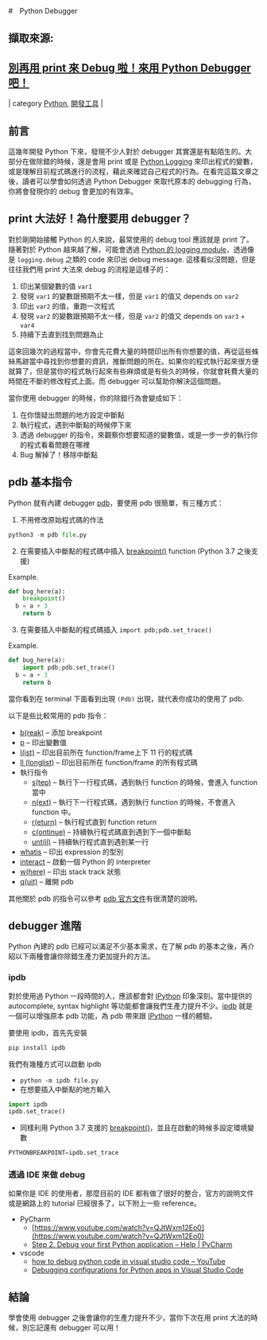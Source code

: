 #　Python Debugger

## 擷取來源:

##  [別再用 print 來 Debug 啦！來用 Python Debugger 吧！](https://www.icoding.co/2020/07/print-debug-python-debugger)

| category [Python](https://www.icoding.co/category/%e9%96%8b%e7%99%bc%e5%b7%a5%e5%85%b7/python), [開發工具](https://www.icoding.co/category/%e9%96%8b%e7%99%bc%e5%b7%a5%e5%85%b7) |


## 前言

這幾年開發 Python 下來，發現不少人對於 debugger 其實還是有點陌生的。大部分在做除錯的時候，還是會用 print 或是 [Python Logging](https://www.icoding.co/2012/08/logging-html) 來印出程式的變數，或是理解目前程式碼進行的流程，藉此來確認自己程式的行為。在看完這篇文章之後，讀者可以學會如何透過 Python Debugger 來取代原本的 debugging 行為，你將會發現你的 debug 會更加的有效率。

## print 大法好！為什麼要用 debugger？

對於剛開始接觸 Python 的人來說，最常使用的 debug tool 應該就是 print 了。隨著對於 Python 越來越了解，可能會透過 [Python 的 logging module](https://www.icoding.co/2012/08/logging-html)，透過像是 `logging.debug` 之類的 code 來印出 debug message. 這樣看似沒問題，但是往往我們用 print 大法來 debug 的流程是這樣子的：

1.  印出某個變數的值 `var1`
2.  發現 `var1` 的變數跟預期不太一樣，但是 `var1` 的值又 depends on `var2`
3.  印出 `var2` 的值，重跑一次程式
4.  發現 `var2` 的變數跟預期不太一樣，但是 `var2` 的值又 depends on `var3` \+ `var4`
5.  持續下去直到找到問題為止

這來回幾次的過程當中，你會先花費大量的時間印出所有你想要的值，再從這些蛛絲馬跡當中尋找到你想要的資訊，推斷問題的所在。如果你的程式執行起來很方便就算了，但是當你的程式執行起來有些麻煩或是有些久的時候，你就會耗費大量的時間在不斷的修改程式上面。而 debugger 可以幫助你解決這個問題。

當你使用 debugger 的時候，你的除錯行為會變成如下：

1.  在你懷疑出問題的地方設定中斷點
2.  執行程式，遇到中斷點的時候停下來
3.  透過 debugger 的指令，來觀察你想要知道的變數值，或是一步一步的執行你的程式看看問題在哪裡
4.  Bug 解掉了！移除中斷點

## pdb 基本指令

Python 就有內建 debugger [pdb](https://docs.python.org/3/library/pdb.html)，要使用 pdb 很簡單，有三種方式：

1.  不用修改原始程式碼的作法

```python
python3 -m pdb file.py
```

2.  在需要插入中斷點的程式碼中插入 [breakpoint()](https://docs.python.org/3/library/functions.html#breakpoint) function (Python 3.7 之後支援)

Example.

```python
def bug_here(a):
	breakpoint()
  b = a + 3
	return b
```

3.  在需要插入中斷點的程式碼插入 `import pdb;pdb.set_trace()`

Example.

```python
def bug_here(a):
	import pdb;pdb.set_trace()
  b = a + 3
	return b
```

當你看到在 terminal 下面看到出現 `(Pdb)` 出現，就代表你成功的使用了 pdb.

以下是些比較常用的 pdb 指令：

- [b(reak)](https://docs.python.org/3/library/pdb.html#pdbcommand-break) – 添加 breakpoint
- [p](https://docs.python.org/3/library/pdb.html#pdbcommand-p) – 印出變數值
- [l(ist)](https://docs.python.org/3/library/pdb.html#pdbcommand-list) – 印出目前所在 function/frame上下 11 行的程式碼
- [ll (longlist)](https://docs.python.org/3/library/pdb.html#pdbcommand-ll) – 印出目前所在 function/frame 的所有程式碼
- 執行指令
    - [s(tep)](https://docs.python.org/3/library/pdb.html#pdbcommand-step) – 執行下一行程式碼，遇到執行 function 的時候，會進入 function 當中
    - [n(ext)](https://docs.python.org/3/library/pdb.html#pdbcommand-next) – 執行下一行程式碼，遇到執行 function 的時候，不會進入 function 中。
    - [r(eturn)](https://docs.python.org/3/library/pdb.html#pdbcommand-return) – 執行程式直到 function return
    - [c(ontinue)](https://docs.python.org/3/library/pdb.html#pdbcommand-continue) – 持續執行程式碼直到遇到下一個中斷點
    - [unt(il)](https://docs.python.org/3/library/pdb.html#pdbcommand-until) – 持續執行程式直到遇到某一行
- [whatis](https://docs.python.org/3/library/pdb.html#pdbcommand-whatis) – 印出 expression 的型別
- [interact](https://docs.python.org/3/library/pdb.html#pdbcommand-interact) – 啟動一個 Python 的 interpreter
- [w(here)](https://docs.python.org/3/library/pdb.html#pdbcommand-where) – 印出 stack track 狀態
- [q(uit)](https://docs.python.org/3/library/pdb.html#pdbcommand-quit) – 離開 pdb

其他關於 pdb 的指令可以參考 [pdb 官方文件](https://docs.python.org/3/library/pdb.html)有很清楚的說明。

## debugger 進階

Python 內建的 pdb 已經可以滿足不少基本需求，在了解 pdb 的基本之後，再介紹以下兩種會讓你除錯生產力更加提升的方法。

### ipdb

對於使用過 Python 一段時間的人，應該都會對 [IPython](https://ipython.org/) 印象深刻。當中提供的 autocomplete, syntax highlight 等功能都會讓我們生產力提升不少。[ipdb](https://pypi.org/project/ipdb/) 就是一個可以增強原本 pdb 功能，為 pdb 帶來跟 [IPython](https://ipython.org/) 一樣的體驗。

要使用 ipdb，首先先安裝

```python
pip install ipdb
```

我們有幾種方式可以啟動 ipdb

- `python -m ipdb file.py`
- 在想要插入中斷點的地方輸入

```python
import ipdb
ipdb.set_trace()

```

- 同樣利用 Python 3.7 支援的 [breakpoint()](https://docs.python.org/3/library/functions.html#breakpoint)，並且在啟動的時候多設定環境變數

```python
PYTHONBREAKPOINT=ipdb.set_trace
```

### 透過 IDE 來做 debug

如果你是 IDE 的使用者，那麼目前的 IDE 都有做了很好的整合，官方的說明文件或是網路上的 tutorial 已經很多了，以下附上一些 reference。

- PyCharm
    - [https://www.youtube.com/watch?v=QJtWxm12Eo0](https://www.youtube.com/watch?v=QJtWxm12Eo0)
    - [Step 2. Debug your first Python application – Help | PyCharm](https://www.jetbrains.com/help/pycharm/debugging-your-first-python-application.html)
- vscode
    - [how to debug python code in visual studio code – YouTube](https://www.youtube.com/watch?v=jHNfzAUccBA)
    - [Debugging configurations for Python apps in Visual Studio Code](https://code.visualstudio.com/docs/python/debugging)

## 結論

學會使用 debugger 之後會讓你的生產力提升不少，當你下次在用 print 大法的時候，別忘記還有 debugger 可以用！